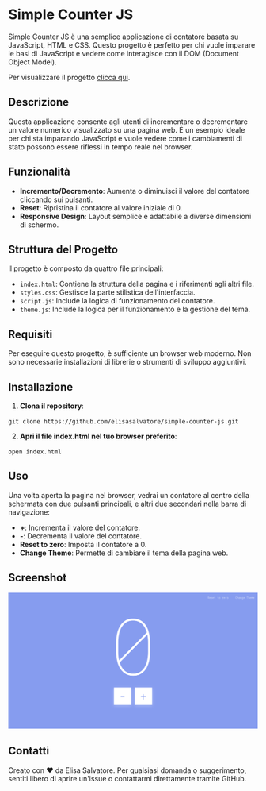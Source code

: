 # Simple Counter JS

Simple Counter JS è una semplice applicazione di contatore basata su JavaScript, HTML e CSS. Questo progetto è perfetto per chi vuole imparare le basi di JavaScript e vedere come interagisce con il DOM (Document Object Model).

Per visualizzare il progetto [clicca qui](https://counter-project-s2i.netlify.app/).

## Descrizione

Questa applicazione consente agli utenti di incrementare o decrementare un valore numerico visualizzato su una pagina web. È un esempio ideale per chi sta imparando JavaScript e vuole vedere come i cambiamenti di stato possono essere riflessi in tempo reale nel browser.

## Funzionalità

- **Incremento/Decremento**: Aumenta o diminuisci il valore del contatore cliccando sui pulsanti.
- **Reset**: Ripristina il contatore al valore iniziale di 0.
- **Responsive Design**: Layout semplice e adattabile a diverse dimensioni di schermo.

## Struttura del Progetto

Il progetto è composto da quattro file principali:

- `index.html`: Contiene la struttura della pagina e i riferimenti agli altri file.
- `styles.css`: Gestisce la parte stilistica dell'interfaccia.
- `script.js`: Include la logica di funzionamento del contatore.
- `theme.js`: Include la logica per il funzionamento e la gestione del tema.

## Requisiti

Per eseguire questo progetto, è sufficiente un browser web moderno. Non sono necessarie installazioni di librerie o strumenti di sviluppo aggiuntivi.

## Installazione

1. **Clona il repository**:

```
git clone https://github.com/elisasalvatore/simple-counter-js.git
```

2. **Apri il file index.html nel tuo browser preferito**:

```
open index.html
```

## Uso

Una volta aperta la pagina nel browser, vedrai un contatore al centro della schermata con due pulsanti principali, e altri due secondari nella barra di navigazione:

- **+**: Incrementa il valore del contatore.
- **-**: Decrementa il valore del contatore.
- **Reset to zero**: Imposta il contatore a 0.
- **Change Theme**: Permette di cambiare il tema della pagina web.

## Screenshot

<img class="w-100" src="./assets/img/light-zero.png" alt="ligh mode counter"/>

## Contatti

Creato con ❤️ da Elisa Salvatore. Per qualsiasi domanda o suggerimento, sentiti libero di aprire un'issue o contattarmi direttamente tramite GitHub.
